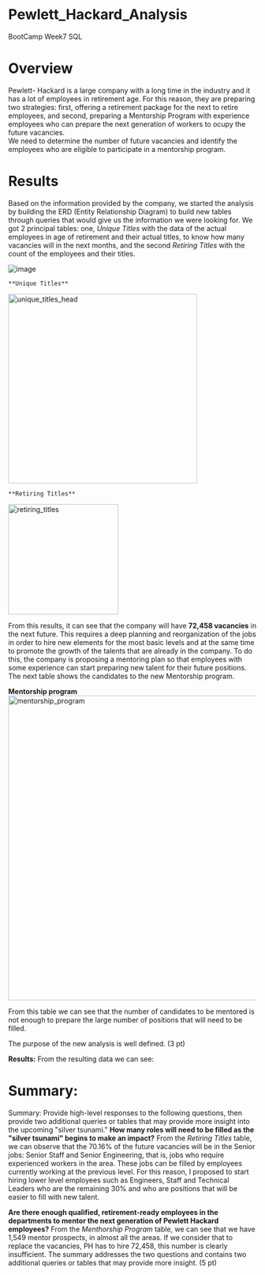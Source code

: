 # Pewlett_Hackard_Analysis
BootCamp Week7 SQL 

# Overview 
  Pewlett- Hackard is a large company with a long time in the industry and it has a lot of employees in retirement age. For this reason, they are preparing  two strategies: first, offering a retirement package for the next to retire employees,  and second, preparing  a Mentorship Program with experience employees who  can prepare the next generation of workers to ocupy the future vacancies.  
  We need to determine the number of future vacancies and identify the employees who are eligible to participate in a mentorship program.

# Results
  Based on the information provided by the company, we started the analysis by building the ERD (Entity Relationship Diagram) to build new tables through queries that would give us the information we were looking for. We got 2 principal tables: one, *Unique Titles* with the data of  the actual employees in age of retirement and their actual titles, to know how many vacancies will in the next months, and the second *Retiring Titles* with the count of the employees and their titles.
  
  ![image](https://user-images.githubusercontent.com/102195803/169421450-0d4ab533-d2de-4679-9738-c2934c8978ee.png)  

    **Unique Titles**
<img width="383" alt="unique_titles_head" src="https://user-images.githubusercontent.com/102195803/169389429-bfa57e2f-27b9-4196-b8bf-ff11a0d9bf47.png">

    **Retiring Titles**
<img width="223" alt="retiring_titles" src="https://user-images.githubusercontent.com/102195803/169389597-20cbbec0-4902-4673-8888-3836c7964388.png">

  From this results, it can see that the company will have **72,458 vacancies** in the next future. This requires a deep planning and reorganization of the jobs in order to hire new elements for the most basic levels and at the same time to promote the growth of the talents that are already in the company. To do this, the company is proposing a mentoring plan so that employees with some experience can start preparing new talent for their future positions. The next table shows the candidates to the new Mentorship program. 

  **Mentorship program**
<img width="616" alt="mentorship_program" src="https://user-images.githubusercontent.com/102195803/169414766-45b9de97-62e3-451a-aa7f-b1f6432e87bb.png">

From this table we can see that the number of candidates to be mentored is not enough to prepare the large number of positions that will need to be filled.

The purpose of the new analysis is well defined. (3 pt)

**Results:**
From the resulting data we can see:
  
# Summary:
Summary: Provide high-level responses to the following questions, then provide two additional queries or tables that may provide more insight into the upcoming "silver tsunami."
 **How many roles will need to be filled as the "silver tsunami" begins to make an impact?** 
 From the *Retiring Titles* table, we can observe that the 70.16% of the future vacancies will be in the Senior jobs: Senior Staff and Senior Engineering, that is, jobs who require experienced workers in the area. These jobs can be filled by employees currently working at the previous level. For this reason, I proposed to start hiring lower level employees such as Engineers, Staff and Technical Leaders who are the remaining 30% and who are positions that will be easier to fill with new talent.
 
 **Are there enough qualified, retirement-ready employees in the departments to mentor the next generation of Pewlett Hackard employees?**
 From the *Menthorship Program* table, we can see that we have 1,549 mentor prospects, in almost all the areas. If we consider that to replace the vacancies, PH has to hire 72,458, this number is clearly insufficient.
The summary addresses the two questions and contains two additional queries or tables that may provide more insight. (5 pt)
